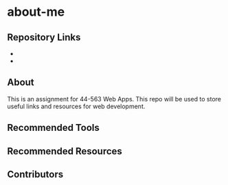 # about-me

## Repository Links
-
-

## About
This is an assignment for 44-563 Web Apps. This repo will be used to store useful links and resources for web development.

## Recommended Tools

## Recommended Resources

## Contributors
